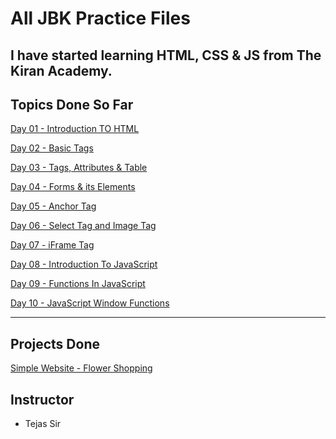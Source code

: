 # All JBK Practice Files
## I have started learning HTML, CSS & JS from The Kiran Academy.
## Topics Done So Far
[Day 01 - Introduction TO HTML](Day01.html)

[Day 02 - Basic Tags](Day02.html)

[Day 03 - Tags, Attributes & Table](Day03.html)

[Day 04 - Forms & its Elements](Day04.html)

[Day 05 - Anchor Tag](Day05.html)

[Day 06 - Select Tag and Image Tag](Day06.html)

[Day 07 - iFrame Tag](Day07.html)

[Day 08 - Introduction To JavaScript](Day08.html)

[Day 09 - Functions In JavaScript](Day09.html)

[Day 10 - JavaScript Window Functions](Day09.html)

<hr>

## Projects Done
[Simple Website - Flower Shopping](Simple-Website/index.html)

## Instructor
- Tejas Sir
